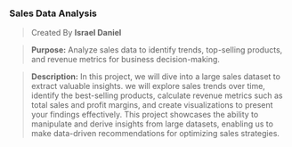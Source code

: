 ### Sales Data Analysis

> Created By **Israel Daniel**

> **Purpose:** Analyze sales data to identify trends, top-selling products, and revenue metrics for business decision-making.

> **Description:** In this project, we will dive into a large sales dataset to extract valuable insights. we will explore sales trends over time, identify the best-selling products, calculate revenue metrics such as total sales and profit margins, and create visualizations to present your findings effectively. This project showcases the ability to manipulate and derive insights from large datasets, enabling us to make data-driven recommendations for optimizing sales strategies.
